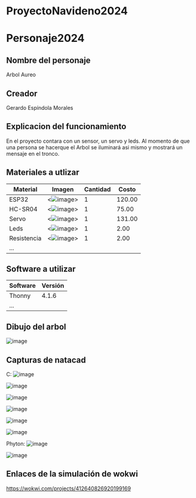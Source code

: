 # ProyectoNavideno2024

# Personaje2024
## Nombre del personaje
Arbol Aureo
## Creador
Gerardo Espíndola Morales
## Explicacion del funcionamiento
En el proyecto contara con un sensor, un servo y leds. Al momento de que una persona se hacerque el Arbol se iluminará asi mismo y mostrará un mensaje en el tronco.

## Materiales a utlizar
|Material|Imagen|Cantidad|Costo|
|--|--|--|--|
|ESP32|<![image](https://github.com/user-attachments/assets/cdab1098-6653-44a9-8f88-9e41f140a1e0)>|1|120.00|
|HC-SR04|<![image](https://github.com/user-attachments/assets/275a9414-97b3-4137-9155-c2f109cd974a)>|1|75.00|
|Servo|<![image](https://github.com/user-attachments/assets/a9a4d77f-de18-4d61-9a08-c65ebd989481)>|1|131.00|
|Leds|<![image](https://github.com/user-attachments/assets/47ae42bb-5016-465d-a451-56eed9f02368)>|1|2.00|
|Resistencia|<![image](https://github.com/user-attachments/assets/3ee7c98b-b8b2-467b-a57e-ae5077e5d69f)>|1|2.00|
|...||||

## Software a utilizar
|Software|Versión|
|--|--|
|Thonny|4.1.6|
|...||

## Dibujo del arbol
![image](https://github.com/user-attachments/assets/35bdbd90-264e-4e51-8c8c-696bb46ceca1)

## Capturas de natacad
C:
![image](https://github.com/user-attachments/assets/d2ce4c67-3201-4cb3-a20b-fda3fb36be3f)

![image](https://github.com/user-attachments/assets/0457774c-bb0b-408d-8321-78db448b7ff3)

![image](https://github.com/user-attachments/assets/c09a047b-f77c-4079-a479-b26e78427a04)

![image](https://github.com/user-attachments/assets/d6223c74-dbcd-4a26-a5d1-a69d2292811f)

![image](https://github.com/user-attachments/assets/cda24f54-777c-4263-924e-c38a96827602)

![image](https://github.com/user-attachments/assets/1d02d740-8311-4057-9a79-7968b083f738)

Phyton:
![image](https://github.com/user-attachments/assets/be8df05b-d0ff-4360-88b8-0ef4ff3cf426)

![image](https://github.com/user-attachments/assets/da53e326-145c-458b-8891-a419f069280e)


## Enlaces de la simulación de wokwi
https://wokwi.com/projects/412640826920199169
